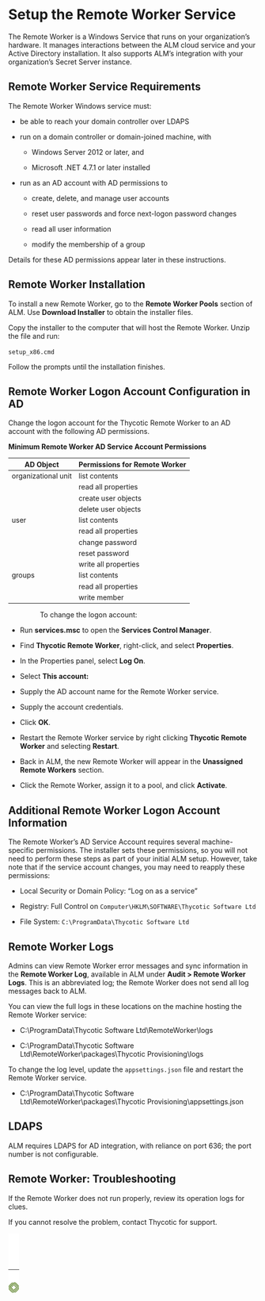 ﻿[title]: # (Setup the Remote Worker Service)
[tags]: # (Account Lifecycle Manager,ALM,)
[priority]: # (5120)

# Setup the Remote Worker Service

The Remote Worker is a Windows Service that runs on your organization’s hardware. It manages interactions between the ALM cloud service and your Active Directory installation. It also supports ALM’s integration with your organization’s Secret Server instance.

## Remote Worker Service Requirements

The Remote Worker Windows service must:

* be able to reach your domain controller over LDAPS

* run on a domain controller or domain-joined machine, with

  * Windows Server 2012 or later, and

  * Microsoft .NET 4.7.1 or later installed

* run as an AD account with AD permissions to

  * create, delete, and manage user accounts

  * reset user passwords and force next-logon password changes

  * read all user information

  * modify the membership of a group

Details for these AD permissions appear later in these instructions.

## Remote Worker Installation

To install a new Remote Worker, go to the **Remote Worker Pools** section of ALM. Use **Download Installer** to obtain the installer files.

Copy the installer to the computer that will host the Remote Worker. Unzip the file and run:

  `setup_x86.cmd`

Follow the prompts until the installation finishes.

## Remote Worker Logon Account Configuration in AD

Change the logon account for the Thycotic Remote Worker to an AD account with the following AD permissions.

**Minimum Remote Worker AD Service Account Permissions**

| AD Object           | Permissions for Remote Worker |
|---------------------|-------------------------------|
| organizational unit | list contents                 |
|                     | read all properties           |
|                     | create user objects           |
|                     | delete user objects           |
| user                | list contents                 |
|                     | read all properties           |
|                     | change password               |
|                     | reset password                |
|                     | write all properties          |
| groups              | list contents                 |
|                     | read all properties           |
|                     | write member                  |

  
  
To change the logon account:

* Run **services.msc** to open the **Services Control Manager**.

* Find **Thycotic Remote Worker**, right-click, and select **Properties**.

* In the Properties panel, select **Log On**.

* Select **This account:**

* Supply the AD account name for the Remote Worker service.

* Supply the account credentials.

* Click **OK**.

* Restart the Remote Worker service by right clicking **Thycotic Remote Worker** and selecting **Restart**.

* Back in ALM, the new Remote Worker will appear in the **Unassigned Remote Workers** section.

* Click the Remote Worker, assign it to a pool, and click **Activate**.

## Additional Remote Worker Logon Account Information

The Remote Worker’s AD Service Account requires several machine-specific permissions. The installer sets these permissions, so you will not need to perform these steps as part of your initial ALM setup. However, take note that if the service account changes, you may need to reapply these permissions:

* Local Security or Domain Policy: “Log on as a service”

* Registry: Full Control on `Computer\HKLM\SOFTWARE\Thycotic Software Ltd`

* File System: `C:\ProgramData\Thycotic Software Ltd`

## Remote Worker Logs

Admins can view Remote Worker error messages and sync information in the **Remote Worker Log**, available in ALM under **Audit > Remote Worker Logs**. This is an abbreviated log; the Remote Worker does not send all log messages back to ALM.

You can view the full logs in these locations on the machine hosting the Remote Worker service:

* C:\\ProgramData\\Thycotic Software Ltd\\RemoteWorker\\logs

* C:\\ProgramData\\Thycotic Software Ltd\\RemoteWorker\\packages\\Thycotic Provisioning\\logs

To change the log level, update the `appsettings.json` file and restart the Remote Worker service.

* C:\\ProgramData\\Thycotic Software Ltd\\RemoteWorker\\packages\\Thycotic Provisioning\\appsettings.json

## LDAPS

ALM requires LDAPS for AD integration, with reliance on port 636; the port number is not configurable.

## Remote Worker: Troubleshooting

If the Remote Worker does not run properly, review its operation logs for clues.

If you cannot resolve the problem, contact Thycotic for support.

![Article End](../../alm-bug.png)

  

  
